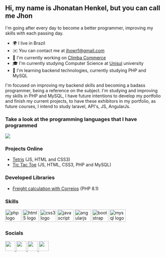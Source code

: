 ## Hi, my name is Jhonatan Henkel, but you can call me Jhon

I'm going after every day to become a better programmer, improving my skills with each passing day. <br>

* 🌍 I live in Brazil <br>
* ✉️ You can contact me at jhowrf@gmail.com <br>
* 🚀 I'm currently working on <a target="_blank" href="https://www.climba.com.br/">Climba Commerce</a> <br>
* 🎓 I'm currently studying Computer Science at <a target="_blank" href= "https://www.unisul.br/">Unisul</a> university <br>
* 🧠 I'm learning backend technologies, currently studying PHP and MySQL <br>

I'm focused on improving my backend skills and becoming a badass programmer, being a reference on the subject. I'm studying and improving my skills in PHP and MySQL, I have future intentions to develop my portfolio and finish my current projects, to have these exhibitors in my portfolio, as future courses, I intend to study laravel, API's, JS, AngularJs.

### Take a look at the programming languages ​​that I have programmed
<img src="https://github-readme-stats.vercel.app/api/top-langs/?username=Jhon-Henkel&layout=compact&theme=highcontrast&hide_border=true" />

### Projects Online
- <a href="https://jhon-henkel.github.io/tetris/" target="_blank" rel="noreferrer">Tetris</a> (JS, HTML and CSS3)
- <a href="http://tictactoe.jhonhenkel.kinghost.net/#!/home" target="_blank" rel="noreferrer">Tic Tac Toe</a> (JS, HTML, CSS3, PHP and MySQL)

### Developed Libraries
- [Freight calculation with Correios](https://github.com/Jhon-Henkel/correiosCalculateIntegration) (PHP 8.1)

### Skills

<div>
  <img src="https://cdn.jsdelivr.net/gh/devicons/devicon/icons/php/php-original.svg" height="40" width="52" alt="php logo"  />
  <img src="https://cdn.jsdelivr.net/gh/devicons/devicon/icons/html5/html5-original.svg" height="40" width="52" alt="html5 logo"  />
  <img src="https://cdn.jsdelivr.net/gh/devicons/devicon/icons/css3/css3-original.svg" height="40" width="52" alt="css3 logo"  />
  <img src="https://cdn.jsdelivr.net/gh/devicons/devicon/icons/javascript/javascript-original.svg" height="40" width="52" alt="javascript logo"  />
  <img src="https://cdn.jsdelivr.net/gh/devicons/devicon/icons/angularjs/angularjs-original.svg" height="40" width="52" alt="angularjs logo"  />
  <img src="https://cdn.jsdelivr.net/gh/devicons/devicon/icons/bootstrap/bootstrap-original.svg" height="40" width="52" alt="bootstrap logo"  />
  <img src="https://cdn.jsdelivr.net/gh/devicons/devicon/icons/mysql/mysql-original.svg" height="40" width="52" alt="mysql logo"  />
</div>

### Socials

<p align="left"> 
  <a href="https://www.facebook.com/jhonatan.henkel" target="_blank" rel="noreferrer">
    <img src="https://raw.githubusercontent.com/danielcranney/readme-generator/main/public/icons/socials/facebook.svg" width="32" height="32" />
  </a> 
  <a href="https://www.github.com/Jhon-Henkel" target="_blank" rel="noreferrer">
    <img src="https://raw.githubusercontent.com/danielcranney/readme-generator/main/public/icons/socials/github.svg" width="32" height="32" />
  </a> 
  <a href="http://www.instagram.com/jhonatanhenkelbn" target="_blank" rel="noreferrer">
    <img src="https://raw.githubusercontent.com/danielcranney/readme-generator/main/public/icons/socials/instagram.svg" width="32" height="32" />
  </a> 
  <a href="https://www.linkedin.com/in/jhonatan-henkel-b55950211/" target="_blank" rel="noreferrer">
    <img src="https://raw.githubusercontent.com/danielcranney/readme-generator/main/public/icons/socials/linkedin.svg" width="32" height="32" />
  </a>
</p>
